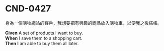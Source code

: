 # CND-0427
身為一個購物網站的客戶，我想要把有興趣的商品放入購物車，以便我之後結帳。

**Given** A set of products I want to buy.  
**When** I save them to a shopping cart.   
**Then** I am able to buy them all later.
